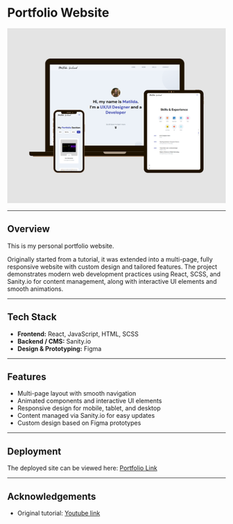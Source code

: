 # Portfolio Website

![Portfolio ](./src/assets/imageWeb.png)  

---

## Overview
This is my personal portfolio website. 

Originally started from a tutorial, it was extended into a multi-page, fully responsive website with custom design and tailored features. The project demonstrates modern web development practices using React, SCSS, and Sanity.io for content management, along with interactive UI elements and smooth animations.

---

## Tech Stack
- **Frontend:** React, JavaScript, HTML, SCSS  
- **Backend / CMS:** Sanity.io  
- **Design & Prototyping:** Figma  

---

## Features
- Multi-page layout with smooth navigation  
- Animated components and interactive UI elements  
- Responsive design for mobile, tablet, and desktop  
- Content managed via Sanity.io for easy updates  
- Custom design based on Figma prototypes  

---

## Deployment
The deployed site can be viewed here: [Portfolio Link]()

---

## Acknowledgements
- Original tutorial: [Youtube link](https://youtu.be/3HNyXCPDQ7Q?si=pMDpvtHSTnIGOz7S)
